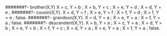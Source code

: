 #######?- brother(X,Y)
X = c,
Y = b ;
X = b,
Y = c ;
X = e,
Y = d ;
X = d,
Y = e ;
#######?- cousin(X,Y).
X = d,
Y = f ;
X = e,
Y = f ;
X = f,
Y = d ;
X = f,
Y = e ;
false.
#######?- grandson(X,Y).
X = d,
Y = a ;
X = e,
Y = a ;
X = f,
Y = a ;
false.
#######?- descendent(X,Y).
X = b,
Y = a ;
X = c,
Y = a ;
X = d,
Y = b ;
X = e,
Y = b ;
X = f,
Y = c ;
X = d,
Y = a ;
X = e,
Y = a ;
X = f,
Y = a ;
false.